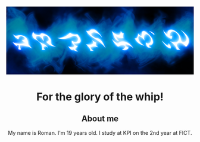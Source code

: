 <!-- PROFILE LOGO -->

<p align="center"><img src="./assets/runes.png" /></p>
<h1 align="center">For the glory of the whip!</h1>

<h2 align="center">About me</h2>
<p style="text-align: center;">My name is Roman. I'm 19 years old. I study at KPI on the 2nd year at FIСT.</p>

<!--
**Dmytrenko-Roman/Dmytrenko-Roman** is a ✨ _special_ ✨ repository because its `README.md` (this file) appears on your GitHub profile.

Here are some ideas to get you started:

- 🔭 I’m currently working on ...
- 🌱 I’m currently learning ...
- 👯 I’m looking to collaborate on ...
- 🤔 I’m looking for help with ...
- 💬 Ask me about ...
- 📫 How to reach me: ...
- 😄 Pronouns: ...
- ⚡ Fun fact: ...
-->

